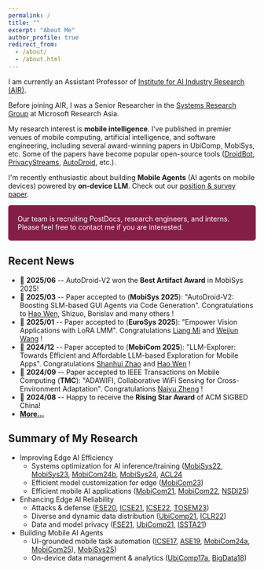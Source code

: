 ```yaml
---
permalink: /
title: ""
excerpt: "About Me"
author_profile: true
redirect_from: 
  - /about/
  - /about.html
---
```


I am currently an Assistant Professor of [Institute for AI Industry Research (AIR)](http://air.tsinghua.edu.cn/). 
<!-- I received my PhD degree and Bachelor's degree in Computer Science, both from [Peking University](https://cs.pku.edu.cn/English/Home.htm). I had also worked as a Visiting PhD Student at [Carnegie Mellon University](https://hcii.cmu.edu/).  -->
Before joining AIR, I was a Senior Researcher in the [Systems Research Group](https://www.microsoft.com/en-us/research/group/systems-and-networking-research-group-asia/) at Microsoft Research Asia.

My research interest is **mobile intelligence**.
I’ve published in premier venues of mobile computing, artificial intelligence, and software engineering, including several award-winning papers in UbiComp, MobiSys, etc. Some of the papers have become popular open-source tools ([DroidBot](https://github.com/honeynet/droidbot/), [PrivacyStreams](https://github.com/PrivacyStreams/), [AutoDroid](https://github.com/MobileLLM/AutoDroid), etc.).

I'm recently enthusiastic about building **Mobile Agents** (AI agents on mobile devices) powered by **on-device LLM**. Check out our [position & survey paper](https://github.com/MobileLLM/Personal_LLM_Agents_Survey/).

<p style="border-radius: 5px; border:5px; border-style:solid; border-color:#841E46; padding: 1em; background-color: #841E46; color: #FFFFFF">Our team is recruiting PostDocs, research engineers, and interns. Please feel free to contact me if you are interested.</p>

## Recent News

- 📢 **2025/06** -- AutoDroid-V2 won the **Best Artifact Award** in MobiSys 2025!
- 📢 **2025/03** -- Paper accepted to (**MobiSys 2025**): "AutoDroid-V2: Boosting SLM-based GUI Agents via Code Generation". Congratulations to [Hao Wen](https://wenh18.github.io/), Shizuo, Borislav and many others !
- 📢 **2025/01** -- Paper accepted to (**EuroSys 2025**): "Empower Vision Applications with LoRA LMM". Congratulations [Liang Mi](#) and [Weijun Wang](https://weijunalexwang.github.io/) !
- 📢 **2024/12** -- Paper accepted to (**MobiCom 2025**): "LLM-Explorer: Towards Efficient and Affordable LLM-based  Exploration for Mobile Apps". Congratulations [Shanhui Zhao](#) and [Hao Wen](https://wenh18.github.io/) !
- 📢 **2024/09** -- Paper accepted to IEEE Transactions on Mobile Computing (**TMC**): "ADAWIFI, Collaborative WiFi Sensing for Cross-Environment Adaptation". Congratulations [Naiyu Zheng](https://scholars.cityu.edu.hk/en/persons/naiyu-zheng(5eed5888-0e62-468b-82e8-a94fa4aed0e1).html) !
- 📢 **2024/08** -- Happy to receive the **Rising Star Award** of ACM SIGBED China!
- [**More...**](/news/)

## Summary of My Research

<style>
table { border: none; }
table th { border: none; }
table td { border: none; }
table th:first-of-type {
    width: 15%;
}
table th:nth-of-type(2) {
    width: 70%;
}
table th:nth-of-type(3) {
    width: 15%;
}
</style>

<!-- CCF-A badge [![CCF-A](https://img.shields.io/badge/CCF-A-brightgreen.svg)](#) -->

- Improving Edge AI Efficiency
  - Systems optimization for AI inference/training ([MobiSys22](/publications/#MobiSys22), [MobiSys23](/publications/#MobiSys23), [MobiCom24b](/publications/#MobiCom24), [MobiSys24](/publications/#MobiSys24), [ACL24](/publications/#ACL24)
  - Efficient model customization for edge ([MobiCom23](/publications/#MobiCom23))
  - Efficient mobile AI applications ([MobiCom21](/publications/#MobiCom21), [MobiCom22](/publications/#MobiCom22), [NSDI25](/publications/#NSDI25))
- Enhancing Edge AI Reliability
  - Attacks & defense ([FSE20](/publications/#FSE20), [ICSE21](/publications/#ICSE21), [ICSE22](/publications/#ICSE22), [TOSEM23](/publications/#TOSEM23))
  - Diverse and dynamic data distribution ([UbiComp21](/publications/#UbiComp21), [ICLR22](/publications/#ICLR22))
  - Data and model privacy ([FSE21](/publications/#FSE21), [UbiComp21](/publications/#UbiComp21), [ISSTA21](/publications/#ISSTA21))
- Building Mobile AI Agents
  - UI-grounded mobile task automation ([ICSE17](/publications/#ICSE17), [ASE19](/publications/#ASE19), [MobiCom24a](/publications/#MobiCom24a), [MobiCom25](/publications/#MobiCom25)), [MobiSys25](/publications/#MobiSys25))
  - On-device data management & analytics ([UbiComp17a](/publications/#UbiComp17a), [BigData18](/publications/#BigData18))

<script async defer src="https://buttons.github.io/buttons.js"></script>
